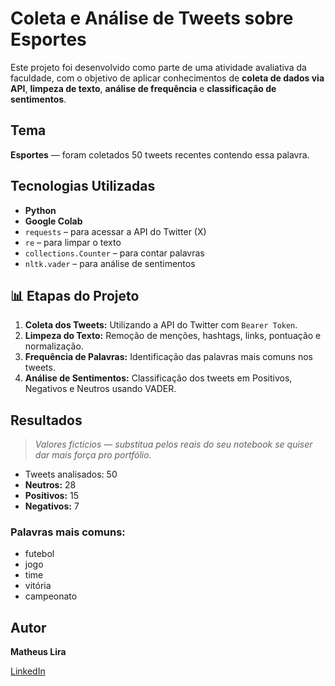 # Coleta e Análise de Tweets sobre Esportes

Este projeto foi desenvolvido como parte de uma atividade avaliativa da faculdade, com o objetivo de aplicar conhecimentos de **coleta de dados via API**, **limpeza de texto**, **análise de frequência** e **classificação de sentimentos**.

## Tema

**Esportes** — foram coletados 50 tweets recentes contendo essa palavra.

## Tecnologias Utilizadas

- **Python**
- **Google Colab**
- `requests` – para acessar a API do Twitter (X)
- `re` – para limpar o texto
- `collections.Counter` – para contar palavras
- `nltk.vader` – para análise de sentimentos

## 📊 Etapas do Projeto

1. **Coleta dos Tweets:** Utilizando a API do Twitter com `Bearer Token`.
2. **Limpeza do Texto:** Remoção de menções, hashtags, links, pontuação e normalização.
3. **Frequência de Palavras:** Identificação das palavras mais comuns nos tweets.
4. **Análise de Sentimentos:** Classificação dos tweets em Positivos, Negativos e Neutros usando VADER.

## Resultados

> *Valores fictícios — substitua pelos reais do seu notebook se quiser dar mais força pro portfólio.*

- Tweets analisados: 50
- **Neutros:** 28
- **Positivos:** 15
- **Negativos:** 7

### Palavras mais comuns:
- futebol
- jogo
- time
- vitória
- campeonato

## Autor

**Matheus Lira**

[LinkedIn](https://www.linkedin.com/in/matheus-lira-5036b11b8/)
